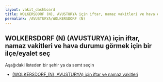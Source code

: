 ```yaml
---
layout: vakit_dashboard
title: WOLKERSDORF (N), AVUSTURYA için iftar, namaz vakitleri ve hava durumu - ilçe/eyalet seç
permalink: /AVUSTURYA/WOLKERSDORF (N)
---
```


## WOLKERSDORF (N) (AVUSTURYA) için iftar, namaz vakitleri ve hava durumu  görmek için bir ilçe/eyalet seç

Aşağıdaki listeden bir şehir ya da semt seçin

* [ (WOLKERSDORF_(N), AVUSTURYA) için iftar ve namaz vakitleri](/AVUSTURYA/WOLKERSDORF_(N)/)

<script type="text/javascript">
  var GLOBAL_COUNTRY = 'AVUSTURYA';
  var GLOBAL_CITY = 'WOLKERSDORF (N)';
  var GLOBAL_STATE = 'WOLKERSDORF (N)';
</script>

